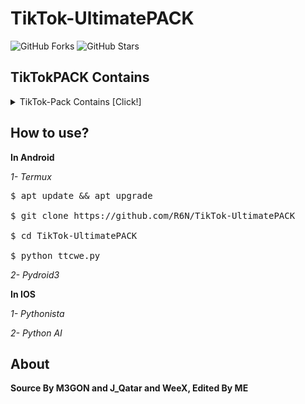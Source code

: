 # TikTok-UltimatePACK
![GitHub Forks](https://shields.io/github/forks/R6N/TikTok-Checker?label=Fork)
![GitHub Stars](https://shields.io/github/stars/R6N/TikTok-Checker?label=Star)
## TikTokPACK Contains
<details><summary>TikTok-Pack Contains [Click!]</summary>
<p>

### Without usernames list

#### Users Checker With & Without SessionID

*1- Quad Username*

*2- Semi-Triple Username*

*3- Triple Username*
 
**Turbo**

*1- Quad Username*

*2- Semi-Triple Username*

*3- Triple Username*

**Report BOT**

*1- SPAM Report*

*2- Hate Speech*

*3- Suicide, self-harm*
</p>
</details>

## How to use?

**In Android**

*1- Termux*
<pre><span class="pl-c">$ apt update && apt upgrade

$ git clone https://github.com/R6N/TikTok-UltimatePACK

$ cd TikTok-UltimatePACK

$ python ttcwe.py </span></pre>

*2- Pydroid3*

**In IOS**

*1- Pythonista*

*2- Python AI*

## About

**Source By M3GON and J_Qatar and WeeX, Edited By ME**
